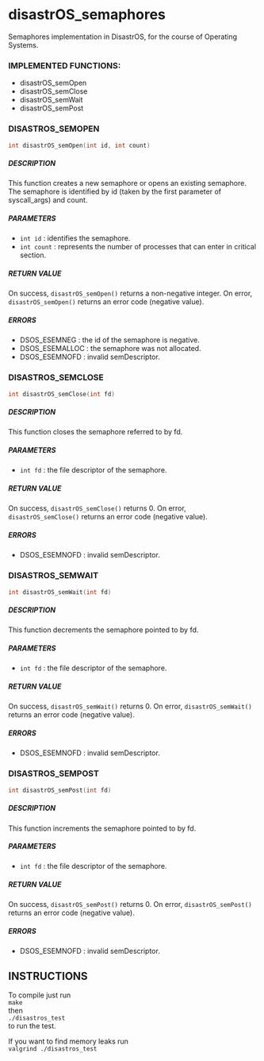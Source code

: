 # disastrOS_semaphores

Semaphores implementation in DisastrOS, for the course of Operating Systems.

### IMPLEMENTED FUNCTIONS: ###

- disastrOS_semOpen
- disastrOS_semClose
- disastrOS_semWait
- disastrOS_semPost

### DISASTROS_SEMOPEN ###  

```C  
int disastrOS_semOpen(int id, int count)
```

##### DESCRIPTION #####

This function creates a new semaphore or opens an existing semaphore. The semaphore is identified by id (taken by the first parameter of syscall_args) and count.

##### PARAMETERS #####
- `int id` : identifies the semaphore.
- `int count` : represents the number of processes that can enter in critical section.
##### RETURN VALUE #####
On success, `disastrOS_semOpen()` returns a non-negative integer. On error, `disastrOS_semOpen()` returns an error code (negative value). 
##### ERRORS ##### 
- DSOS_ESEMNEG : the id of the semaphore is negative.
- DSOS_ESEMALLOC : the semaphore was not allocated.
- DSOS_ESEMNOFD : invalid semDescriptor.

### DISASTROS_SEMCLOSE ###  

```C
int disastrOS_semClose(int fd)
```

##### DESCRIPTION #####

This function closes the semaphore referred to by fd.

##### PARAMETERS #####
- `int fd` : the file descriptor of the semaphore.
##### RETURN VALUE #####
On success, `disastrOS_semClose()` returns 0. On error, `disastrOS_semClose()` returns an error code (negative value). 
##### ERRORS ##### 
- DSOS_ESEMNOFD : invalid semDescriptor.

### DISASTROS_SEMWAIT ###  

```C
int disastrOS_semWait(int fd)
```

##### DESCRIPTION #####

This function decrements the semaphore pointed to by fd.

##### PARAMETERS #####
- `int fd` : the file descriptor of the semaphore.
##### RETURN VALUE #####
On success, `disastrOS_semWait()` returns 0. On error, `disastrOS_semWait()` returns an error code (negative value). 
##### ERRORS #####
- DSOS_ESEMNOFD : invalid semDescriptor.

### DISASTROS_SEMPOST ###  

```C
int disastrOS_semPost(int fd)
```

##### DESCRIPTION #####

This function increments the semaphore pointed to by fd.

##### PARAMETERS #####
- `int fd` : the file descriptor of the semaphore.
##### RETURN VALUE #####
On success, `disastrOS_semPost()` returns 0. On error, `disastrOS_semPost()` returns an error code (negative value). 
##### ERRORS #####
- DSOS_ESEMNOFD : invalid semDescriptor.

## INSTRUCTIONS

To compile just run  
`make`  
then  
`./disastros_test`  
to run the test.  
  
If you want to find memory leaks run  
`valgrind ./disastros_test`
